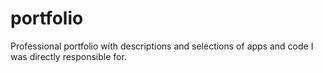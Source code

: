 # portfolio
Professional portfolio with descriptions and selections of apps and code I was directly responsible for.
